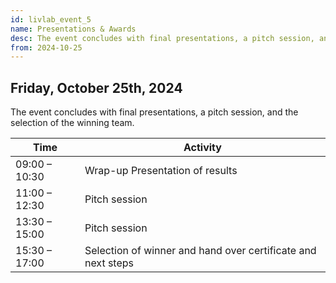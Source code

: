 ```yaml
---
id: livlab_event_5
name: Presentations & Awards
desc: The event concludes with final presentations, a pitch session, and the selection of the winning team.
from: 2024-10-25
---
```


## Friday, October 25th, 2024
The event concludes with final presentations, a pitch session, and the selection of the winning team.

<table>
  <thead>
    <tr>
      <th>Time</th>
      <th>Activity</th>
    </tr>
  </thead>
  <tbody> 
    <tr>
      <td>09:00 – 10:30</td>
      <td> Wrap-up Presentation of results</td>
    </tr>
    <tr>
      <td>11:00 – 12:30</td>
      <td> Pitch session</td>
    </tr>
    <tr>
      <td>13:30 – 15:00</td>
      <td> Pitch session</td>
    </tr>
    <tr>
      <td>15:30 – 17:00</td>
      <td> Selection of winner and hand over certificate and next steps</td>
    </tr>
    
  </tbody>
</table>
